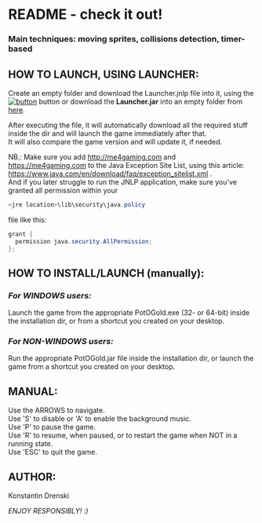 # README - check it out!

### Main techniques: moving sprites, collisions detection, timer-based

## HOW TO LAUNCH, USING LAUNCHER:

Create an empty folder and download the Launcher.jnlp file into it, using the [![button](https://java.com/js/webstart.png)](https://me4gaming.com/LauncherPG/Launcher.jnlp) button or download the **Launcher.jar** into an empty folder from [here](https://github.com/Hunterszone/MyJavaGames/blob/master/PotOGold/Launcher.jar?raw=true).  

After executing the file, it will automatically download all the required stuff inside the dir 
and will launch the game immediately after that.  
It will also compare the game version and will update it, if needed.

NB.: Make sure you add http://me4gaming.com and https://me4gaming.com to the Java Exception Site List, using this article: https://www.java.com/en/download/faq/exception_sitelist.xml .  
And if you later struggle to run the JNLP application, make sure you've granted all permission within your 

```java
<jre location>\lib\security\java.policy
```
file like this:
  
```java
grant {
  permission java.security.AllPermission;
};
```

## HOW TO INSTALL/LAUNCH (manually):   

### *For WINDOWS users:*   
Launch the game from the appropriate PotOGold.exe (32- or 64-bit) inside the installation dir, or from a shortcut you created on your desktop.  


### *For NON-WINDOWS users:*   
Run the appropriate PotOGold.jar file inside the installation dir, or launch the game from a shortcut you created on your desktop.  



## MANUAL: 

Use the ARROWS to navigate.   
Use 'S' to disable or 'A' to enable the background music.  
Use 'P' to pause the game.  
Use 'R' to resume, when paused, or to restart the game when NOT in a running state.  
Use 'ESC' to quit the game.  



## AUTHOR: 

Konstantin Drenski


*ENJOY RESPONSIBLY! :)*
